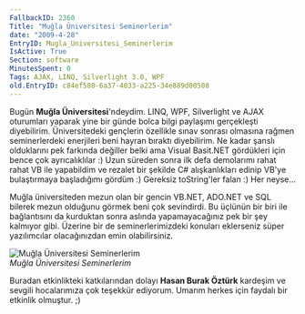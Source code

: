 ```yaml
---
FallbackID: 2360
Title: "Muğla Üniversitesi Seminerlerim"
date: "2009-4-28"
EntryID: Mugla_Universitesi_Seminerlerim
IsActive: True
Section: software
MinutesSpent: 0
Tags: AJAX, LINQ, Silverlight 3.0, WPF
old.EntryID: c84ef580-6a37-4033-a225-34e889d00508
---
```

Bugün **Muğla Üniversitesi**'ndeydim. LINQ, WPF, Silverlight ve AJAX
oturumları yaparak yine bir günde bolca bilgi paylaşımı gerçekleşti
diyebilirim. Üniversitedeki gençlerin özellikle sınav sonrası olmasına
rağmen seminerlerdeki enerjileri beni hayran bıraktı diyebilirim. Ne
kadar şanslı olduklarını pek farkında değiller belki ama Visual
Basit.NET gördükleri için bence çok ayrıcalıklılar :) Uzun süreden sonra
ilk defa demolarımı rahat rahat VB ile yapabildim ve rezalet bir şekilde
C\# alışkanlıkları edinip VB'ye bulaştırmaya başladığımı gördüm :)
Gereksiz toString'ler falan :) Her neyse...

Muğla üniversiteden mezun olan bir gencin VB.NET, ADO.NET ve SQL bilerek
mezun olduğunu görmek beni çok sevindirdi. Bu üçlünün bir biri ile
bağlantısını da kurduktan sonra aslında yapamayacağınız pek bir şey
kalmıyor gibi. Üzerine bir de seminerlerimizdeki konuları eklerseniz
süper yazılımcılar olacağınızdan emin olabilirsiniz.

![Muğla Üniversitesi
Seminerlerim](media/Mugla_Universitesi_Seminerlerim/28042009_1.jpg)\
*Muğla Üniversitesi Seminerlerim*

Buradan etkinlikteki katkılarından dolayı **Hasan Burak Öztürk**
kardeşim ve sevgili hocalarımıza çok teşekkür ediyorum. Umarım herkes
için faydalı bir etkinlik olmuştur. ;)


